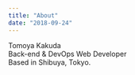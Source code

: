 ```yaml
---
title: "About"
date: "2018-09-24"
---
```


Tomoya Kakuda  
Back-end & DevOps Web Developer  
Based in Shibuya, Tokyo.